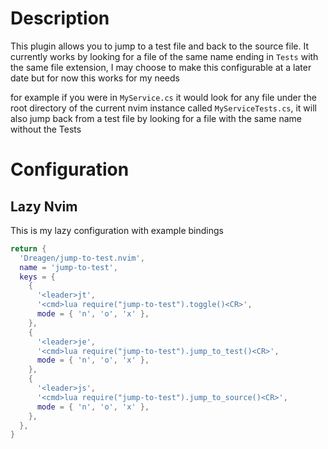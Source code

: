 # Description
This plugin allows you to jump to a test file and back to the source file.
It currently works by looking for a file of the same name ending in `Tests` with the same file extension, I may choose to make this configurable at a later date but for now this works for my needs

for example if you were in `MyService.cs` it would look for any file under the root directory of the current nvim instance called `MyServiceTests.cs`, it will also jump back from a test file by looking for a file with the same name without the Tests

# Configuration

## Lazy Nvim
This is my lazy configuration with example bindings

```lua
return {
  'Dreagen/jump-to-test.nvim',
  name = 'jump-to-test',
  keys = {
    {
      '<leader>jt',
      '<cmd>lua require("jump-to-test").toggle()<CR>',
      mode = { 'n', 'o', 'x' },
    },
    {
      '<leader>je',
      '<cmd>lua require("jump-to-test").jump_to_test()<CR>',
      mode = { 'n', 'o', 'x' },
    },
    {
      '<leader>js',
      '<cmd>lua require("jump-to-test").jump_to_source()<CR>',
      mode = { 'n', 'o', 'x' },
    },
  },
}
```
